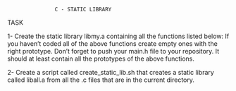                    C - STATIC LIBRARY
TASK

1- Create the static library libmy.a containing all the functions listed below:
    If you haven’t coded all of the above functions create empty ones with the right prototype.
Don’t forget to push your main.h file to your repository. It should at least contain all the prototypes of the above functions.

2- Create a script called create_static_lib.sh that creates a static library called liball.a from all the .c files that are in the current directory.
